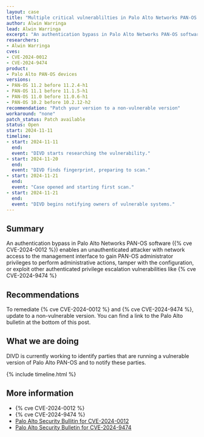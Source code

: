 ```yaml
---
layout: case
title: "Multiple critical vulnerablilties in Palo Alto Networks PAN-OS devices"
author: Alwin Warringa
lead: Alwin Warringa
excerpt: "An authentication bypass in Palo Alto Networks PAN-OS software (CVE-2024-0012) enables an unauthenticated attacker with network access to the management interface to gain PAN-OS administrator privileges to perform administrative actions, tamper with the configuration, or exploit other authenticated privilege escalation vulnerabilities like CVE-2024-9474"
researchers:
- Alwin Warringa
cves:
- CVE-2024-0012
- CVE-2024-9474
product:
- Palo Alto PAN-OS devices
versions:
- PAN-OS 11.2 before 11.2.4-h1
- PAN-OS 11.1 before 11.1.5-h1
- PAN-OS 11.0 before 11.0.6-h1
- PAN-OS 10.2 before 10.2.12-h2
recommendation: "Patch your version to a non-vulnerable version"
workaround: "none"
patch_status: Patch available
status: Open
start: 2024-11-11
timeline:
- start: 2024-11-11
  end:
  event: "DIVD starts researching the vulnerability."
- start: 2024-11-20
  end:
  event: "DIVD finds fingerprint, preparing to scan."
- start: 2024-11-21
  end:
  event: "Case opened and starting first scan."
- start: 2024-11-21
  end:
  event: "DIVD begins notifying owners of vulnerable systems." 
---
```


## Summary
An authentication bypass in Palo Alto Networks PAN-OS software ({% cve CVE-2024-0012 %}) enables an unauthenticated attacker with network access to the management interface to gain PAN-OS administrator privileges to perform administrative actions, tamper with the configuration, or exploit other authenticated privilege escalation vulnerabilities like {% cve CVE-2024-9474 %}

## Recommendations

To remediate {% cve CVE-2024-0012 %} and {% cve CVE-2024-9474 %}, update to a non-vulnerable version. You can find a link to the Palo Alto bulletin at the bottom of this post.

## What we are doing

DIVD is currently working to identify parties that are running a vulnerable version of Palo Alto PAN-OS and to notify these parties. 

{% include timeline.html %}

## More information

* {% cve CVE-2024-0012 %}
* {% cve CVE-2024-9474 %}
* [Palo Alto Security Bullitin for CVE-2024-0012](https://security.paloaltonetworks.com/CVE-2024-0012)
* [Palo Alto Security Bulletin for CVE-2024-9474](https://security.paloaltonetworks.com/CVE-2024-9474)
